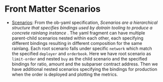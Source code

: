 # Front Matter Scenarios
- [Scenarios](https://github.com/rainlanguage/specs/blob/main/ob-yaml.md#front-matter-scenarios): From the ob-yaml specification, _Scenarios are a hierarchical structure that specifies bindings used by dotrain tooling to produce a concrete rainlang instance_ . The yaml fragment can have multiple parent-child scenarios nested within each other, each specifying different bindings resulting in different composition for the same rainlang. Each root scenario falls under specific `network` which match the specified `deployer` and `orderbook`. Here we have root scenario as `limit-order` and nested `buy` as the child scenario and the specified bindings for ratio, amount and the subparser contract address. Then we have additional nested scenarios specifying the bindings for production when the order is deployed and plotting the metrics.